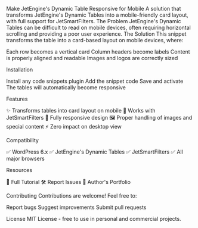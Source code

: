Make JetEngine's Dynamic Table Responsive for Mobile
A solution that transforms JetEngine's Dynamic Tables into a mobile-friendly card layout, with full support for JetSmartFilters.
The Problem
JetEngine's Dynamic Tables can be difficult to read on mobile devices, often requiring horizontal scrolling and providing a poor user experience.
The Solution
This snippet transforms the table into a card-based layout on mobile devices, where:

Each row becomes a vertical card
Column headers become labels
Content is properly aligned and readable
Images and logos are correctly sized

Installation

Install any code snippets plugin
Add the snippet code
Save and activate
The tables will automatically become responsive

Features

✨ Transforms tables into card layout on mobile
🔄 Works with JetSmartFilters
📱 Fully responsive design
🖼️ Proper handling of images and special content
⚡ Zero impact on desktop view

Compatibility

✅ WordPress 6.x
✅ JetEngine's Dynamic Tables
✅ JetSmartFilters
✅ All major browsers

Resources

📝 Full Tutorial
🛠️ Report Issues
💼 Author's Portfolio

Contributing
Contributions are welcome! Feel free to:

Report bugs
Suggest improvements
Submit pull requests

License
MIT License - free to use in personal and commercial projects.
